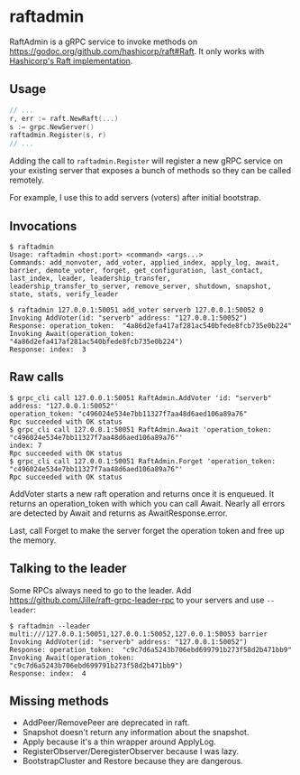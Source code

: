 # raftadmin

RaftAdmin is a gRPC service to invoke methods on https://godoc.org/github.com/hashicorp/raft#Raft. It only works with [Hashicorp's Raft implementation](https://github.com/hashicorp/raft).

## Usage

```go
// ...
r, err := raft.NewRaft(...)
s := grpc.NewServer()
raftadmin.Register(s, r)
// ...
```

Adding the call to `raftadmin.Register` will register a new gRPC service on your existing server that exposes a bunch of methods so they can be called remotely.

For example, I use this to add servers (voters) after initial bootstrap.

## Invocations

```shell
$ raftadmin
Usage: raftadmin <host:port> <command> <args...>
Commands: add_nonvoter, add_voter, applied_index, apply_log, await, barrier, demote_voter, forget, get_configuration, last_contact, last_index, leader, leadership_transfer, leadership_transfer_to_server, remove_server, shutdown, snapshot, state, stats, verify_leader

$ raftadmin 127.0.0.1:50051 add_voter serverb 127.0.0.1:50052 0
Invoking AddVoter(id: "serverb" address: "127.0.0.1:50052")
Response: operation_token:  "4a86d2efa417af281ac540bfede8fcb735e0b224"
Invoking Await(operation_token: "4a86d2efa417af281ac540bfede8fcb735e0b224")
Response: index:  3
```

## Raw calls

```shell
$ grpc_cli call 127.0.0.1:50051 RaftAdmin.AddVoter 'id: "serverb" address: "127.0.0.1:50052"'
operation_token: "c496024e534e7bb11327f7aa48d6aed106a89a76"
Rpc succeeded with OK status
$ grpc_cli call 127.0.0.1:50051 RaftAdmin.Await 'operation_token: "c496024e534e7bb11327f7aa48d6aed106a89a76"'
index: 7
Rpc succeeded with OK status
$ grpc_cli call 127.0.0.1:50051 RaftAdmin.Forget 'operation_token: "c496024e534e7bb11327f7aa48d6aed106a89a76"'
Rpc succeeded with OK status
```

AddVoter starts a new raft operation and returns once it is enqueued. It returns an operation_token with which you can call Await. Nearly all errors are detected by Await and returns as AwaitResponse.error.

Last, call Forget to make the server forget the operation token and free up the memory.

## Talking to the leader

Some RPCs always need to go to the leader. Add https://github.com/Jille/raft-grpc-leader-rpc to your servers and use `--leader`:

```shell
$ raftadmin --leader multi:///127.0.0.1:50051,127.0.0.1:50052,127.0.0.1:50053 barrier
Invoking AddVoter(id: "serverb" address: "127.0.0.1:50052")
Response: operation_token:  "c9c7d6a5243b706ebd699791b273f58d2b471bb9"
Invoking Await(operation_token: "c9c7d6a5243b706ebd699791b273f58d2b471bb9")
Response: index:  4
```

## Missing methods

* AddPeer/RemovePeer are deprecated in raft.
* Snapshot doesn't return any information about the snapshot.
* Apply because it's a thin wrapper around ApplyLog.
* RegisterObserver/DeregisterObserver because I was lazy.
* BootstrapCluster and Restore because they are dangerous.
